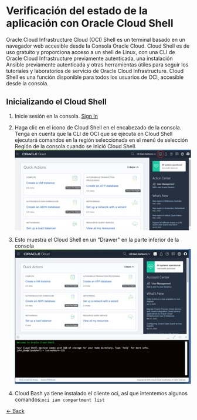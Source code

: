 # Verificación del estado de la aplicación con Oracle Cloud Shell
Oracle Cloud Infrastructure Cloud (OCI) Shell es un terminal basado en un navegador web accesible desde la Consola Oracle Cloud. Cloud Shell es de uso gratuito y proporciona acceso a un shell de Linux, con una CLI de Oracle Cloud Infrastructure previamente autenticada, una instalación Ansible previamente autenticada y otras herramientas útiles para seguir los tutoriales y laboratorios de servicio de Oracle Cloud Infrastructure. Cloud Shell es una función disponible para todos los usuarios de OCI, accesible desde la consola.

## Inicializando el Cloud Shell

1. Inicie sesión en la consola. [Sign In](https://console.us-ashburn-1.oraclecloud.com/)

2. Haga clic en el icono de Cloud Shell en el encabezado de la consola. Tenga en cuenta que la CLI de OCI que se ejecuta en Cloud Shell    ejecutará comandos en la región seleccionada en el menú de selección Región de la consola cuando se inició Cloud Shell.
![](./img/CloudShell01.png)
3. Esto muestra el Cloud Shell en un "Drawer" en la parte inferior de la consola
![](./img/CloudShell02.png)
4. Cloud Bash ya tiene instalado el cliente oci, así que intentemos algunos comandos:`oci iam compartment list`

[<- Back](../README.md)
